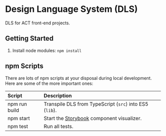 # Design Language System (DLS)

DLS for ACT front-end projects.

## Getting Started

1. Install node modules: `npm install`

## npm Scripts

There are lots of npm scripts at your disposal during local development.
Here are some of the more important ones:

| Script                 | Description                                                           |
|:---------------------- |:--------------------------------------------------------------------- |
| npm run build          | Transpile DLS from TypeScript (`src`) into ES5 (`lib`).               |
| npm start              | Start the [Storybook](https://storybook.js.org) component visualizer. |
| npm test               | Run all tests.                                                        |
